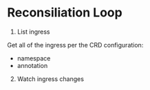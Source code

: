 Reconsiliation Loop
=====================

1) List ingress

Get all of the ingress per the CRD configuration:
- namespace
- annotation


2) Watch ingress changes

